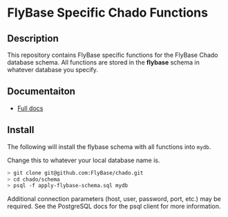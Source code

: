 # FlyBase Specific Chado Functions

## Description

This repository contains FlyBase specific functions for the FlyBase Chado database schema.
All functions are stored in the **flybase** schema in whatever database you specify.

## Documentaiton

* [Full docs](https://flybase.github.io/docs/chado/functions)

## Install

The following will install the flybase schema with all functions into `mydb`.

Change this to whatever your local database name is.

```bash
> git clone git@github.com:FlyBase/chado.git
> cd chado/schema
> psql -f apply-flybase-schema.sql mydb
```

Additional connection parameters (host, user, password, port, etc.) may be required.  See the 
PostgreSQL docs for the psql client for more information.

